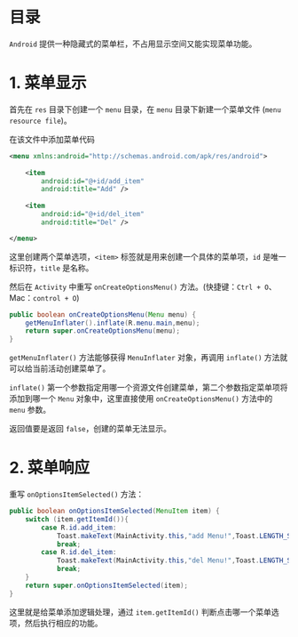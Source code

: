 # 目录

`Android` 提供一种隐藏式的菜单栏，不占用显示空间又能实现菜单功能。

# 1. 菜单显示

首先在 `res` 目录下创建一个 `menu` 目录，在 `menu` 目录下新建一个菜单文件 (`menu resource file`)。 

在该文件中添加菜单代码

``` xml
<menu xmlns:android="http://schemas.android.com/apk/res/android">
 
    <item
        android:id="@+id/add_item"
        android:title="Add" />
 
    <item
        android:id="@+id/del_item"
        android:title="Del" />

</menu>
```

这里创建两个菜单选项，`<item>` 标签就是用来创建一个具体的菜单项，`id` 是唯一标识符，`title` 是名称。

然后在 `Activity` 中重写 `onCreateOptionsMenu()` 方法。(快捷键：`Ctrl + O`、Mac：`control + O`)

``` java
public boolean onCreateOptionsMenu(Menu menu) {
    getMenuInflater().inflate(R.menu.main,menu);
    return super.onCreateOptionsMenu(menu);
}
```

`getMenuInflater()` 方法能够获得 `MenuInflater` 对象，再调用 `inflate()` 方法就可以给当前活动创建菜单了。

`inflate()` 第一个参数指定用哪一个资源文件创建菜单，第二个参数指定菜单项将添加到哪一个 `Menu` 对象中，这里直接使用 `onCreateOptionsMenu()` 方法中的 `menu` 参数。

返回值要是返回 `false`，创建的菜单无法显示。


# 2. 菜单响应

重写 `onOptionsItemSelected()` 方法：

``` java 
public boolean onOptionsItemSelected(MenuItem item) {
    switch (item.getItemId()){
        case R.id.add_item:
            Toast.makeText(MainActivity.this,"add Menu!",Toast.LENGTH_SHORT).show();
            break;
        case R.id.del_item:
            Toast.makeText(MainActivity.this,"del Menu!",Toast.LENGTH_SHORT).show();
            break;
    }
    return super.onOptionsItemSelected(item);
}
```

这里就是给菜单添加逻辑处理，通过 `item.getItemId()` 判断点击哪一个菜单选项，然后执行相应的功能。

 